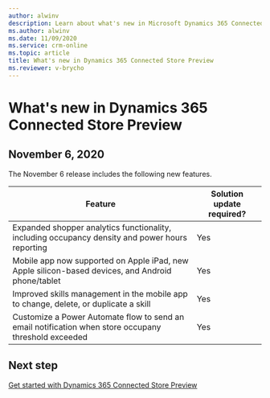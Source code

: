 ```yaml
---
author: alwinv
description: Learn about what's new in Microsoft Dynamics 365 Connected Store Preview
ms.author: alwinv
ms.date: 11/09/2020
ms.service: crm-online
ms.topic: article
title: What's new in Dynamics 365 Connected Store Preview
ms.reviewer: v-brycho
---
```


# What's new in Dynamics 365 Connected Store Preview

## November 6, 2020

The November 6 release includes the following new features.

| Feature | Solution update required? |
|----------------------------------------------------------------------------------------|------|
|Expanded shopper analytics functionality, including occupancy density and power hours reporting|Yes|
|Mobile app now supported on Apple iPad, new Apple silicon-based devices, and Android phone/tablet|Yes|
|Improved skills management in the mobile app to change, delete, or duplicate a skill|Yes|
|Customize a Power Automate flow to send an email notification when store occupany threshold exceeded|Yes|

## Next step

[Get started with Dynamics 365 Connected Store Preview](get-started.md)
